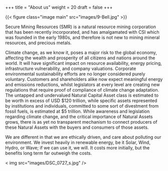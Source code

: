 +++
title = "About us"
weight = 20
draft = false
+++

{{< figure class="image main" src="images/9-Bell.jpg" >}}

Secure Mining Resources (SMR) is a natural resource mining corporation that has been recently incorporated, and has amalgamated with CSI which was founded in the early 1980s, and therefore is not new to mining mineral resources, and precious metals. 

Climate change, as we know it, poses a major risk to the global economy, affecting the wealth and prosperity of all citizens and nations around the world. It will have significant impact on resource availability, energy pricing, infrastructure vulnerability, and company valuations. Corporate environmental sustainability efforts are no longer considered purely voluntary. Customers and shareholders alike now expect meaningful energy and emissions reductions, whilst legislators at every level are creating new regulations that require proof of compliance of climate change adaptation. 
The untapped and undervalued Natural Capital Asset class is estimated to be worth in excess of USD $120 trillion, while specific assets represented by institutions and individuals, committed to some sort of divestment from fossil fuels, is estimated at $5 trillion. While awareness and legislation regarding climate change, and the critical importance of Natural Assets grows, there is as yet no transparent mechanism to connect producers of these Natural Assets with the buyers and consumers of those assets.

We are different in that we are ethically driven, and care about polluting our environment. We invest heavily in renewable energy, be it Solar, Wind, Hydro, or Wave; if we can use it, we will. It costs more initially, but the benefits long term far outweigh the costs.

< img src="images/DSC_0727_s.jpg" />



